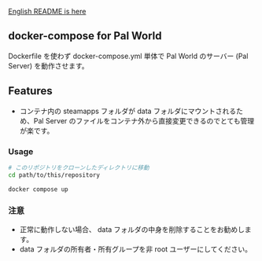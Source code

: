 [English README is here](https://github.com/Nameless-itf23/palworld_docker/blob/master/README.md)

## docker-compose for Pal World
Dockerfile を使わず docker-compose.yml 単体で Pal World のサーバー (Pal Server) を動作させます。

## Features

- コンテナ内の steamapps フォルダが data フォルダにマウントされるため、Pal Server のファイルをコンテナ外から直接変更できるのでとても管理が楽です。

### Usage

```bash
# このリポジトリをクローンしたディレクトリに移動
cd path/to/this/repository

docker compose up
```

### 注意
- 正常に動作しない場合、 data フォルダの中身を削除することをお勧めします。
- data フォルダの所有者・所有グループを非 root ユーザーにしてください。
